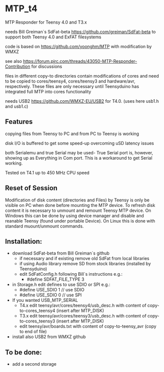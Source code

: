 # MTP_t4

MTP Responder for Teensy 4.0 and T3.x

needs Bill Greiman`s SdFat-beta https://github.com/greiman/SdFat-beta to support both Teensy 4.0 and ExFAT filesystems
 
code is based on https://github.com/yoonghm/MTP with modification by WMXZ

see also https://forum.pjrc.com/threads/43050-MTP-Responder-Contribution for discussions

files in different copy-to directories contain modifications of cores and need to be copied to cores/teensy4, cores/teensy3 and hardware/avr, respectively. These files are only necessary until Teensyduino has integrated full MTP into cores functionality

needs USB2 https://github.com/WMXZ-EU/USB2 for T4.0. (uses here usb1.h and usb1.c)

## Features
copying files from Teensy to PC  and from PC to Teensy is working

disk I/O is buffered to get some speed-up overcoming uSD latency issues

both Serialemu and true Serial may be used- True Serial port is, however, showing up as Everything in Com port. This is a workaround to get Serial working.

Tested on T4.1 up to 450 MHz CPU speed

## Reset of Session
Modification of disk content (directories and Files) by Teensy is only be visible on PC when done before mounting the MTP device. To refresh disk content it is necessary to unmount and remount Teensy MTP device. On Windows this can be done by using device manager and disable and reanable Teensy (found under portable Device). On Linux this is done with standard muount/unmount commands.

## Installation:
 - download SdFat-beta from Bill Greiman`s github
   - if necessary and if existing remove old SdFat from local libraries
   - if using Audio library remove SD from stock libraries (installed by Teensyduino)
   - edit SdFatConfig.h following Bill`s instructions e.g.:
     - #define SDFAT_FILE_TYPE 3
 - in Storage.h edit defines to use SDIO or SPI e.g.:
   - #define USE_SDIO 1  // use SDIO
   - #define USE_SDIO 0  // use SPI
 - If you wanted USB_MTP_SERIAL  
   - T4.x edit teensy/avr/cores/teensy4/usb_desc.h with content of copy-to-cores_teensy4 (insert after MTP_DISK)
   - T3.x edit teensy/avr/cores/teensy3/usb_desc.h with content of copy-to-cores_teensy3 (insert after MTP_DISK)
   - edit teensy/avr/boards.txt with content of copy-to-teensy_avr (copy to end of file)
 - install also USB2 from WMXZ github

## To be done:
- add a second storage

 
